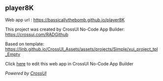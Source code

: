 ## player8K
Web app url : https://bassicallythebomb.github.io/player8K

This project was created by CrossUI No-Code App Builder: https://crossui.com/RADGithub

Based on template: https://linb.github.io/CrossUI_Assets/assets/projects/Simple/xui_project_tpl_Empty

Click [here](https://crossui.com/RADGithub/#!from=github&owner=bassicallythebomb&repo=player8K) to edit this web app in CrossUI No-Code App Builder

<i>Powered by [CrossUI](https://crossui.com)</i>
